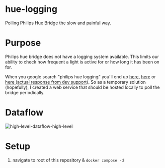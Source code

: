 # hue-logging
Polling Philips Hue Bridge the slow and painful way.

# Purpose
Philips hue bridge does not have a logging system available. This limits our ability to check how frequent a light is active for or how long it has been on for.

When you google search "philips hue logging" you'll end up [here](https://developers.meethue.com/content/logging-events-bridge), [here](https://developers.meethue.com/content/does-hue-bridge-have-logging-capability) or [here (actual response from dev support)](https://developers.meethue.com/content/event-logging). So as a temporary solution (hopefully), I created a web service that should be hosted locally to poll the bridge periodically.

# Dataflow
![high-level-dataflow-high-level](https://user-images.githubusercontent.com/6725940/47617210-fbd63500-da92-11e8-885b-7fcd8baa91d9.png)

# Setup
1. navigate to root of this repository & `docker compose -d`
